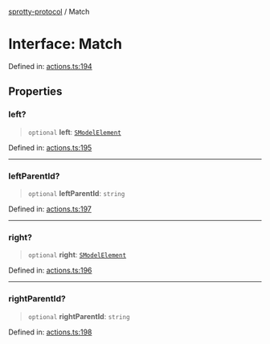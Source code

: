 
[sprotty-protocol](../globals) / Match

# Interface: Match

Defined in: [actions.ts:194](https://github.com/eclipse-sprotty/sprotty/blob/f9b2433481cc27a1ac0c92d525a92039ae7f6c76/packages/sprotty-protocol/src/actions.ts#L194)

## Properties

### left?

> `optional` **left**: [`SModelElement`](../Interface.SModelElement)

Defined in: [actions.ts:195](https://github.com/eclipse-sprotty/sprotty/blob/f9b2433481cc27a1ac0c92d525a92039ae7f6c76/packages/sprotty-protocol/src/actions.ts#L195)

***

### leftParentId?

> `optional` **leftParentId**: `string`

Defined in: [actions.ts:197](https://github.com/eclipse-sprotty/sprotty/blob/f9b2433481cc27a1ac0c92d525a92039ae7f6c76/packages/sprotty-protocol/src/actions.ts#L197)

***

### right?

> `optional` **right**: [`SModelElement`](../Interface.SModelElement)

Defined in: [actions.ts:196](https://github.com/eclipse-sprotty/sprotty/blob/f9b2433481cc27a1ac0c92d525a92039ae7f6c76/packages/sprotty-protocol/src/actions.ts#L196)

***

### rightParentId?

> `optional` **rightParentId**: `string`

Defined in: [actions.ts:198](https://github.com/eclipse-sprotty/sprotty/blob/f9b2433481cc27a1ac0c92d525a92039ae7f6c76/packages/sprotty-protocol/src/actions.ts#L198)
